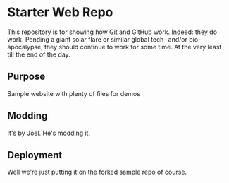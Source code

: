 # Starter Web Repo

This repository is for showing how Git and GitHub work. Indeed: they do work. Pending a giant solar flare or similar global tech- and/or bio-apocalypse, they should continue to work for some time. At the very least till the end of the day.

## Purpose

Sample website with plenty of files for demos

## Modding 

It's by Joel. He's modding it. 

## Deployment

Well we're just putting it on the forked sample repo of course. 